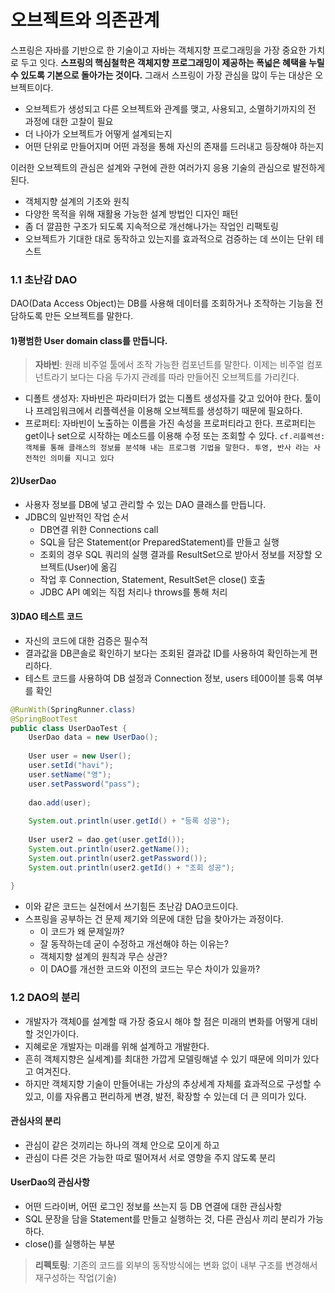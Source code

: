 # 오브젝트와 의존관계
스프링은 자바를 기반으로 한 기술이고 자바는 객체지향 프로그래밍을 가장 중요한 가치로 두고 잇다. **스프링의 핵심철학은 객체지향 프로그래밍이 제공하는 폭넓은 혜택을 누릴 수 있도록 기본으로 돌아가는 것이다.** 그래서 스프링이 가장 관심을 많이 두는 대상은 오브젝트이다.
- 오브젝트가 생성되고 다른 오브젝트와 관계를 맺고, 사용되고, 소멸하기까지의 전 과정에 대한 고찰이 필요
- 더 나아가 오브젝트가 어떻게 설계되는지
- 어떤 단위로 만들어지며 어떤 과정을 통해 자신의 존재를 드러내고 등장해야 하는지

이러한 오브젝트의 관심은 설계와 구현에 관한 여러가지 응용 기술의 관심으로 발전하게 된다.
- 객체지향 설계의 기초와 원칙
- 다양한 목적을 위해 재활용 가능한 설계 방법인 디자인 패턴
- 좀 더 깔끔한 구조가 되도록 지속적으로 개선해나가는 작업인 리팩토링
- 오브젝트가 기대한 대로 동작하고 있는지를 효과적으로 검증하는 데 쓰이는 단위 테스트

### 1.1 초난감 DAO
DAO(Data Access Object)는 DB를 사용해 데이터를 조회하거나 조작하는 기능을 전담하도록 만든 오브젝트를 말한다.
#### 1)평범한 User domain class를 만듭니다. 

> **자바빈**: 원래 비주얼 툴에서 조작 가능한 컴포넌트를 말한다. 이제는 비주얼 컴포넌트라기 보다는 다음 두가지 관례를 따라 만들어진 오브젝트를 가리킨다.
- 디폴트 생성자: 자바빈은 파라미터가 없는 디폴트 생성자를 갖고 있어야 한다. 툴이나 프레임워크에서 리플렉션을 이용해 오브젝트를 생성하기 때문에 필요하다.
- 프로퍼티: 자바빈이 노출하는 이름을 가진 속성을 프로퍼티라고 한다. 프로퍼티는 get이나 set으로 시작하는 메소드를 이용해 수정 또는 조회할 수 있다.
`cf.리플렉션: 객체를 통해 클래스의 정보를 분석해 내는 프로그램 기법을 말한다. 투영, 반사 라는 사전적인 의미를 지니고 있다`

#### 2)UserDao
 - 사용자 정보를 DB에 넣고 관리할 수 있는 DAO 클래스를 만듭니다.
 - JDBC의 일반적인 작업 순서
    - DB연결 위한 Connections call
    - SQL을 담은 Statement(or PreparedStatement)를 만들고 실행
    - 조회의 경우 SQL 쿼리의 실행 결과를 ResultSet으로 받아서 정보를 저장할 오브젝트(User)에 옮김
    - 작업 후 Connection, Statement, ResultSet은 close() 호출
    - JDBC API 예외는 직접 처리나 throws를 통해 처리
    
#### 3)DAO 테스트 코드
- 자신의 코드에 대한 검증은 필수적
- 결과값을 DB콘솔로 확인하기 보다는 조회된 결과값 ID를 사용하여 확인하는게 편리하다.
- 테스트 코드를 사용하여 DB 설정과 Connection 정보, users 테00이블 등록 여부를 확인
```java
@RunWith(SpringRunner.class)
@SpringBootTest
public class UserDaoTest {
    UserDao data = new UserDao();
    
    User user = new User();
    user.setId("havi");
    user.setName("영");
    user.setPassword("pass");
    
    dao.add(user);
    
    System.out.println(user.getId() + "등록 성공");
    
    User user2 = dao.get(user.getId());
    System.out.println(user2.getName());
    System.out.println(user2.getPassword());
    System.out.println(user2.getId() + "조회 성공");
    
}
```
- 이와 같은 코드는 실전에서 쓰기힘든 초난감 DAO코드이다.
- 스프링을 공부하는 건 문제 제기와 의문에 대한 답을 찾아가는 과정이다.
	- 이 코드가 왜 문제일까?
	- 잘 동작하는데 굳이 수정하고 개선해야 하는 이유는?
	- 객체지향 설계의 원칙과 무슨 상관?
	- 이 DAO를 개선한 코드와 이전의 코드는 무슨 차이가 있을까?

### 1.2 DAO의 분리
- 개발자가 객체0를 설계할 때 가장 중요시 해야 할 점은 미래의 변화를 어떻게 대비할 것인가이다.
- 지혜로운 개발자는 미래를 위해 설계하고 개발한다.
- 흔히 객체지향은 실세계)를 최대한 가깝게 모델링해낼 수 있기 때문에 의미가 있다고 여겨진다.
- 하지만 객체지향 기술이 만들어내는 가상의 추상세계 자체를 효과적으로 구성할 수 있고, 이를 자유롭고 편리하게 변경, 발전, 확장할 수 있는데 더 큰 의미가 있다.

#### 관심사의 분리
- 관심이 같은 것끼리는 하나의 객체 안으로 모이게 하고
- 관심이 다른 것은 가능한 따로 떨어져서 서로 영향을 주지 않도록 분리

#### UserDao의 관심사항
- 어떤 드라이버, 어떤 로그인 정보를 쓰는지 등 DB 연결에 대한 관심사항
- SQL 문장을 담을 Statement를 만들고 실행하는 것, 다른 관심사 끼리 분리가 가능하다.
- close()를 실행하는 부분

>**리펙토링**: 기존의 코드를 외부의 동작방식에는 변화 없이 내부 구조를 변경해서 재구성하는 작업(기술)


